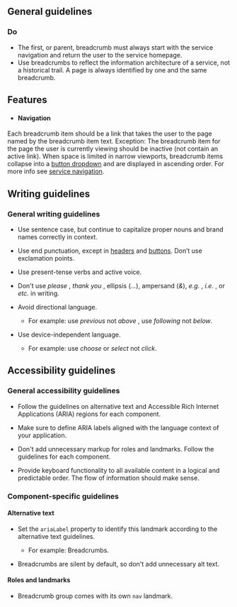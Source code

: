 ## General guidelines

### Do

  * The first, or parent, breadcrumb must always start with the service navigation and return the user to the service homepage. 
  * Use breadcrumbs to reflect the information architecture of a service, not a historical trail. A page is always identified by one and the same breadcrumb. 



## Features

  * #### Navigation

Each breadcrumb item should be a link that takes the user to the page named by the breadcrumb item text. Exception: The breadcrumb item for the page the user is currently viewing should be inactive (not contain an active link). When space is limited in narrow viewports, breadcrumb items collapse into a [button dropdown](/components/button-dropdown/) and are displayed in ascending order. For more info see [service navigation](/patterns/general/service-navigation/).




## Writing guidelines

### General writing guidelines

  * Use sentence case, but continue to capitalize proper nouns and brand names correctly in context.

  * Use end punctuation, except in [headers](/components/header/?tabId=usage) and [buttons](/components/button/?tabId=usage). Don’t use exclamation points.

  * Use present-tense verbs and active voice.

  * Don't use _please_ , _thank you_ , ellipsis (_..._), ampersand (_&_), _e.g._ , _i.e._ , or _etc._ in writing.

  * Avoid directional language.

    * For example: use _previous_ not _above_ , use _following_ not _below_.

  * Use device-independent language.

    * For example: use _choose_ or _select_ not _click_.




## Accessibility guidelines

### General accessibility guidelines

  * Follow the guidelines on alternative text and Accessible Rich Internet Applications (ARIA) regions for each component.

  * Make sure to define ARIA labels aligned with the language context of your application.

  * Don't add unnecessary markup for roles and landmarks. Follow the guidelines for each component.

  * Provide keyboard functionality to all available content in a logical and predictable order. The flow of information should make sense.




### Component-specific guidelines

#### Alternative text

  * Set the `ariaLabel` property to identify this landmark according to the alternative text guidelines.

    * For example: Breadcrumbs.

  * Breadcrumbs are silent by default, so don't add unnecessary alt text.




#### Roles and landmarks

  * Breadcrumb group comes with its own `nav` landmark.



